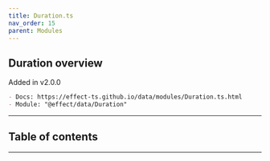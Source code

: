 ```yaml
---
title: Duration.ts
nav_order: 15
parent: Modules
---
```


## Duration overview

Added in v2.0.0

```md
- Docs: https://effect-ts.github.io/data/modules/Duration.ts.html
- Module: "@effect/data/Duration"
```

---

<h2 class="text-delta">Table of contents</h2>

---
